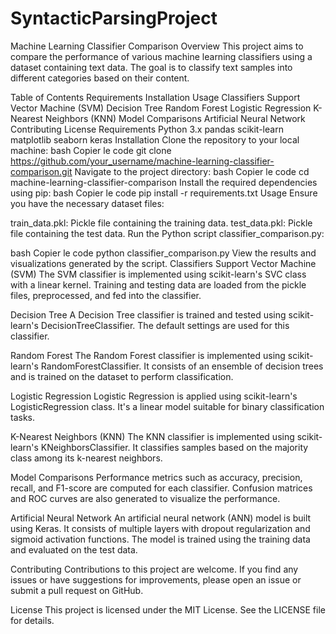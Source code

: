 # SyntacticParsingProject
Machine Learning Classifier Comparison
Overview
This project aims to compare the performance of various machine learning classifiers using a dataset containing text data. The goal is to classify text samples into different categories based on their content.

Table of Contents
Requirements
Installation
Usage
Classifiers
Support Vector Machine (SVM)
Decision Tree
Random Forest
Logistic Regression
K-Nearest Neighbors (KNN)
Model Comparisons
Artificial Neural Network
Contributing
License
Requirements
Python 3.x
pandas
scikit-learn
matplotlib
seaborn
keras
Installation
Clone the repository to your local machine:
bash
Copier le code
git clone https://github.com/your_username/machine-learning-classifier-comparison.git
Navigate to the project directory:
bash
Copier le code
cd machine-learning-classifier-comparison
Install the required dependencies using pip:
bash
Copier le code
pip install -r requirements.txt
Usage
Ensure you have the necessary dataset files:

train_data.pkl: Pickle file containing the training data.
test_data.pkl: Pickle file containing the test data.
Run the Python script classifier_comparison.py:

bash
Copier le code
python classifier_comparison.py
View the results and visualizations generated by the script.
Classifiers
Support Vector Machine (SVM)
The SVM classifier is implemented using scikit-learn's SVC class with a linear kernel. Training and testing data are loaded from the pickle files, preprocessed, and fed into the classifier.

Decision Tree
A Decision Tree classifier is trained and tested using scikit-learn's DecisionTreeClassifier. The default settings are used for this classifier.

Random Forest
The Random Forest classifier is implemented using scikit-learn's RandomForestClassifier. It consists of an ensemble of decision trees and is trained on the dataset to perform classification.

Logistic Regression
Logistic Regression is applied using scikit-learn's LogisticRegression class. It's a linear model suitable for binary classification tasks.

K-Nearest Neighbors (KNN)
The KNN classifier is implemented using scikit-learn's KNeighborsClassifier. It classifies samples based on the majority class among its k-nearest neighbors.

Model Comparisons
Performance metrics such as accuracy, precision, recall, and F1-score are computed for each classifier. Confusion matrices and ROC curves are also generated to visualize the performance.

Artificial Neural Network
An artificial neural network (ANN) model is built using Keras. It consists of multiple layers with dropout regularization and sigmoid activation functions. The model is trained using the training data and evaluated on the test data.

Contributing
Contributions to this project are welcome. If you find any issues or have suggestions for improvements, please open an issue or submit a pull request on GitHub.

License
This project is licensed under the MIT License. See the LICENSE file for details.
